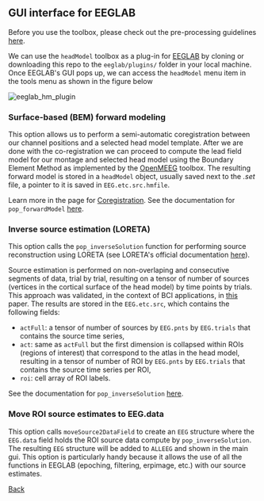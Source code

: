 ## GUI interface for EEGLAB
Before you use the toolbox, please check out the pre-processing guidelines [here](https://github.com/aojeda/headModel/blob/master/doc/pop_functions.md#pre-processing).

We can use the `headModel` toolbox as a plug-in for [EEGLAB](https://sccn.ucsd.edu/eeglab/) by cloning or downloading this repo to the `eeglab/plugins/` folder in your local machine. Once EEGLAB's GUI pops up, we can access the `headModel` menu item in the tools menu as shown in the figure below

![eeglab_hm_plugin](https://github.com/aojeda/headModel/blob/master/doc/assets/eeglab_hm_plugin.png)

### Surface-based (BEM) forward modeling
This option allows us to perform a semi-automatic coregistration between our channel positions and a selected head model template. After we are done with the co-registration we can proceed to compute the lead field model for our montage and selected head model using the Boundary Element Method as implemented by the [OpenMEEG](https://openmeeg.github.io/) toolbox. The resulting forward model is stored in a `headModel` object, usually saved next to the *.set* file, a pointer to it is saved in `EEG.etc.src.hmfile`.

Learn more in the page for [Coregistration](https://github.com/aojeda/headModel/blob/master/doc/coregistration.md).
See the documentation for `pop_forwardModel` [here](https://github.com/aojeda/headModel/blob/master/doc/pop_functions.md#pop_forwardmodel).

### Inverse source estimation (LORETA)
This option calls the `pop_inverseSolution` function for performing source reconstruction using LORETA (see LORETA's official documentation [here](http://www.uzh.ch/keyinst/loreta.htm)).

Source estimation is performed on non-overlaping and consecutive segments of data, trial by trial, resulting on a tensor of number of sources (vertices in the cortical surface of the head model) by time points by trials. This approach was validated, in the context of BCI applications, in [this](https://www.ncbi.nlm.nih.gov/pubmed/26415149) paper. The results are stored in the `EEG.etc.src`, which contains the following fields:

* `actFull`: a tensor of number of sources by `EEG.pnts` by `EEG.trials` that contains the source time series,
* `act`: same as `actFull` but the first dimension is collapsed within ROIs (regions of interest) that correspond to the atlas in the head model, resulting in a tensor of number of ROI by `EEG.pnts` by `EEG.trials` that contains the source time series per ROI,
* `roi`: cell array of ROI labels.

See the documentation for `pop_inverseSolution` [here](https://github.com/aojeda/headModel/blob/master/doc/pop_functions.md#pop_inversesolution).

### Move ROI source estimates to EEG.data
This option calls `moveSource2DataField` to create an `EEG` structure where the `EEG.data` field holds the ROI source data compute by `pop_inverseSolution`. The resulting `EEG` structure will be added to `ALLEEG` and shown in the main gui. This option is particularly handy because it allows the use of all the functions in EEGLAB (epoching, filtering, erpimage, etc.) with our source estimates.


[Back](https://github.com/aojeda/headModel/blob/master/doc/Documentation.md)
